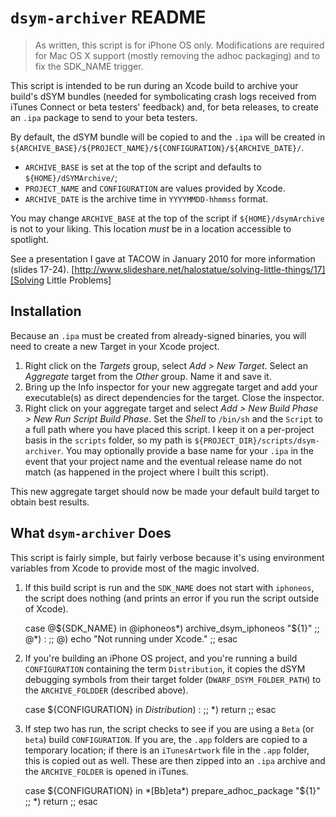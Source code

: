 # `dsym-archiver` README

> As written, this script is for iPhone OS only. Modifications are required for
> Mac OS X support (mostly removing the adhoc packaging) and to fix the
> SDK_NAME trigger.

This script is intended to be run during an Xcode build to archive your build's
dSYM bundles (needed for symbolicating crash logs received from iTunes Connect
or beta testers' feedback) and, for beta releases, to create an `.ipa` package to
send to your beta testers.

By default, the dSYM bundle will be copied to and the `.ipa` will be created in
`${ARCHIVE_BASE}/${PROJECT_NAME}/${CONFIGURATION}/${ARCHIVE_DATE}/`.
* `ARCHIVE_BASE` is set at the top of the script and defaults to
  `${HOME}/dSYMArchive/`;
* `PROJECT_NAME` and `CONFIGURATION` are values provided by Xcode.
* `ARCHIVE_DATE` is the archive time in `YYYYMMDD-hhmmss` format.

You may change `ARCHIVE_BASE` at the top of the script if `${HOME}/dsymArchive`
is not to your liking. This location _must_ be in a location accessible to
spotlight.

See a presentation I gave at TACOW in January 2010 for more information (slides
17-24). [http://www.slideshare.net/halostatue/solving-little-things/17][Solving Little Problems] 

## Installation

Because an `.ipa` must be created from already-signed binaries, you will need
to create a new Target in your Xcode project.

1. Right click on the _Targets_ group, select _Add > New Target_. Select an
   _Aggregate_ target from the _Other_ group. Name it and save it.
2. Bring up the Info inspector for your new aggregate target and add your
   executable(s) as direct dependencies for the target. Close the inspector.
3. Right click on your aggregate target and select _Add > New Build Phase > New
   Run Script Build Phase_. Set the _Shell_ to `/bin/sh` and the `Script` to a
   full path where you have placed this script. I keep it on a per-project
   basis in the `scripts` folder, so my path is
   `${PROJECT_DIR}/scripts/dsym-archiver`. You may optionally provide a
   base name for your `.ipa` in the event that your project name and the
   eventual release name do not match (as happened in the project where I built
   this script).

This new aggregate target should now be made your default build target to
obtain best results.

## What `dsym-archiver` Does

This script is fairly simple, but fairly verbose because it's using environment
variables from Xcode to provide most of the magic involved.

1. If this build script is run and the `SDK_NAME` does not start with
   `iphoneos`, the script does nothing (and prints an error if you run the
   script outside of Xcode).

    case @${SDK_NAME} in
      @iphoneos*)   archive_dsym_iphoneos "${1}" ;;
      @*)           : ;;
      @)            echo "Not running under Xcode." ;;
    esac
2. If you're building an iPhone OS project, and you're running a build
   `CONFIGURATION` containing the term `Distribution`, it copies the dSYM
   debugging symbols from their target folder (`DWARF_DSYM_FOLDER_PATH`) to the
   `ARCHIVE_FOLDDER` (described above).

    case ${CONFIGURATION} in
      *Distribution*) : ;;
      *)              return ;;
    esac
3. If step two has run, the script checks to see if you are using a `Beta` (or
   `beta`) build `CONFIGURATION`. If you are, the `.app` folders are copied to
   a temporary location; if there is an `iTunesArtwork` file in the `.app`
   folder, this is copied out as well. These are then zipped into an `.ipa`
   archive and the `ARCHIVE_FOLDER` is opened in iTunes.

    case ${CONFIGURATION} in
      *[Bb]eta*)  prepare_adhoc_package "${1}" ;;
      *)          return ;;
    esac
